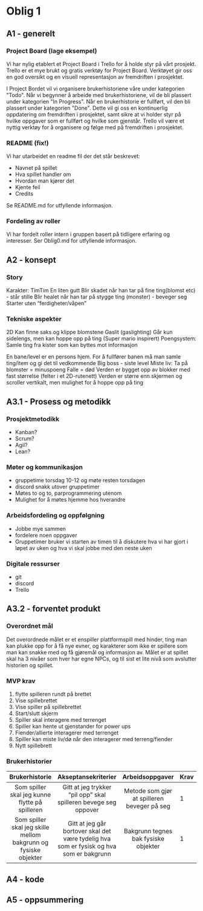 # Oblig 1

## A1 - generelt

### **Project Board (lage eksempel)**

Vi har nylig etablert et Project Board i Trello for å holde styr på vårt prosjekt. Trello er et mye brukt og gratis verktøy for Project Board. Verktøyet gir oss en god oversikt og en visuell representasjon av fremdriften i prosjektet.

I Project Bordet vil vi organisere brukerhistoriene våre under kategorien "Todo". Når vi begynner å arbeide med brukerhistoriene, vil de bli plassert under kategorien "In Progress". Når en brukerhistorie er fullført, vil den bli plassert under kategorien "Done". Dette vil gi oss en kontinuerlig oppdatering om fremdriften i prosjektet, samt sikre at vi holder styr på hvilke oppgaver som er fullført og hvilke som gjenstår. Trello vil være et nyttig verktøy for å organisere og følge med på fremdriften i prosjektet.

### **README (fix!)**

Vi har utarbeidet en readme fil der det står beskrevet:
* Navnet på spillet
* Hva spillet handler om 
* Hvordan man kjører det 
* Kjente feil
* Credits

Se README.md for utfyllende informasjon. 

### **Fordeling av roller**

Vi har fordelt roller intern i gruppen basert på tidligere erfaring og interesser. 
Ser Oblig0.md for utfyllende informasjon. 

## A2 - konsept

### **Story**
Karakter: TimTim
En liten gutt
Blir skadet når han tar på fine ting(blomst etc) - står stille
Blir healet når han tar på stygge ting (monster) - beveger seg
Starter uten “ferdigheter/våpen”

### **Tekniske aspekter**
2D
Kan finne saks og klippe blomstene
Gaslit (gaslighting)
Går kun sidelengs, men kan hoppe opp på ting (Super mario inspirert)
Poengsystem:
Samle ting fra kister som kan byttes mot informasjon

En bane/level er en persons hjem. For å fullfører banen må man samle ting/item og gi det til vedkommende
Big boss - siste level 
Miste liv:
Ta på blomster = minuspoeng
Falle = død
Verden er bygget opp av blokker med fast størrelse (felter i et 2D-rutenett)
Verden er større enn skjermen og scroller vertikalt, men mulighet for å hoppe opp på ting

## A3.1 - Prosess og metodikk

### **Prosjektmetodikk**
* Kanban?
* Scrum?
* Agil?
* Lean?


### **Møter og kommunikasjon**
* gruppetime torsdag 10-12 og møte resten torsdagen
* discord snakk utover gruppetimer
* Møtes to og to,  parprogrammering utenom
* Mulighet for å møtes hjemme hos hverandre

### **Arbeidsfordeling og oppfølgning**
* Jobbe mye sammen
* fordelere noen oppgaver
* Gruppetimer bruker vi starten av timen til å diskutere hva vi har gjort i løpet av uken og hva vi skal jobbe med den neste uken 

### **Digitale ressurser**
* git
* discord
* Trello 

## A3.2 - forventet produkt

### **Overordnet mål**
Det overordnede målet er et enspiller plattformspill med hinder, ting man kan plukke opp for å få nye evner, og karakterer som ikke er spillere som man kan snakke med og få gjøremål og informasjon av.
Målet er at spillet skal ha 3 nivåer som hver har egne NPCs, og til sist et lite nivå som avslutter historien og spillet.

### **MVP krav**
1. flytte spilleren rundt på brettet
2. Vise spillebrettet
3. Vise spiller på spillebrettet
4. Start/slutt skjerm 
5. Spiller skal interagere med terrenget
6. Spiller kan hente ut gjenstander for power ups
7. Fiender/allierte interagerer med terrenget 
8. Spiller kan miste liv/dø når den interagerer med terreng/fiender 
9. Nytt spillebrett 

### **Brukerhistorier**

| Brukerhistorie | Akseptansekriterier | Arbeidsoppgaver | Krav |
|:--------------:|:-------------------:|:---------------:|:-----|
| Som spiller skal jeg kunne flytte på spilleren | Gitt at jeg trykker “pil opp” skal spilleren bevege seg oppover | Metode som gjør at spilleren beveger på seg | 1 |
| Som spiller skal jeg skille mellom bakgrunn og fysiske objekter | Gitt at jeg går bortover skal det være tydelig hva som er fysisk og hva som er bakgrunn | Bakgrunn tegnes bak fysiske objekter | 1 |

## A4 - kode

## A5 - oppsummering



